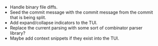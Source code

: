 - Handle binary file diffs.
- Seed the commit message with the commit message from the commit that is being split.
- Add expand/collapse indicators to the TUI.
- Replace the current parsing with some sort of combinator parser library?
- Maybe add context snippets if they exist into the TUI.
